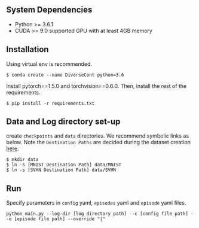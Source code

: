 ## System Dependencies
- Python >= 3.6.1
- CUDA >= 9.0 supported GPU with at least 4GB memory

## Installation
Using virtual env is recommended.
```
$ conda create --name DiverseCont python=3.6
```
Install pytorch==1.5.0 and torchvision==0.6.0.
Then, install the rest of the requirements.
```
$ pip install -r requirements.txt
```

## Data and Log directory set-up
create `checkpoints` and `data` directories.
We recommend symbolic links as below. Note the `Destination Paths` are decided during the dataset creation [here](../dataset).
```
$ mkdir data
$ ln -s [MNIST Destination Path] data/MNIST
$ ln -s [SVHN Destination Path] data/SVHN
```

## Run
Specify parameters in `config` yaml, `episodes` yaml and `episode` yaml files.
```
python main.py --log-dir [log directory path] --c [config file path] --e [episode file path] --override "|"

```
